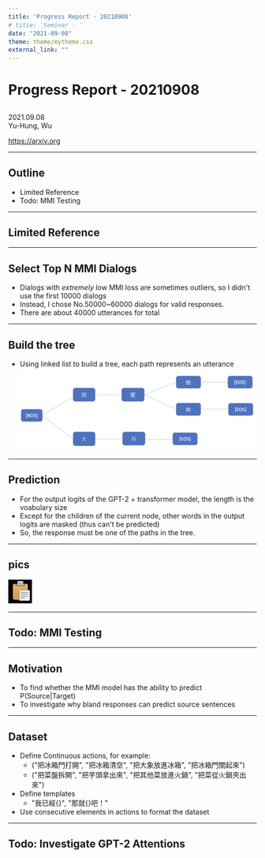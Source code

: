 ```yaml
---
title: 'Progress Report - 20210908'
# titie: 'Seminar - '
date: "2021-09-08"
theme: theme/mytheme.css
external_link: ""
---
```


# Progress Report - 20210908 <!-- .element: class="title" -->
##  <!-- .element: class="subtitle" -->

<div class="title-name">
2021.09.08 <br>
Yu-Hung, Wu
</div>

https://arxiv.org <!-- .element: class="footnote" -->

---

## Outline

- Limited Reference
- Todo: MMI Testing

---

## Limited Reference  <!-- .element: class="section-title" -->

----

## Select Top N MMI Dialogs

- Dialogs with *extremely* low MMI loss are sometimes outliers, so I didn't use the first 10000 dialogs
- Instead, I chose No.50000~60000 dialogs for valid responses.
- There are about 40000 utterances for total

----

## Build the tree

- Using linked list to build a tree, each path represents an utterance
![](attachments/2021-09-01-14-22-03.png) <!-- .element: class="img90" -->

----

## Prediction

- For the output logits of the GPT-2 + transformer model, the length is the voabulary size
- Except for the children of the current node, other words in the output logits are masked (thus can't be predicted)
- So, the response must be one of the paths in the tree.

----

## pics

![](attachments/2021-07-06-20-47-53.png) <!-- .element: class="img85" -->

---

## Todo: MMI Testing <!-- .element: class="section-title" -->

----

## Motivation

- To find whether the MMI model has the ability to predict P(Source|Target)
- To investigate why bland responses can predict source sentences

----

## Dataset

- Define Continuous actions, for example:
    - ("把冰箱門打開", "把冰箱清空", "把大象放進冰箱", "把冰箱門關起來")
    - ("把菜盤拆開", "把芋頭拿出來", "把其他菜放進火鍋", "把菜從火鍋夾出來")
- Define templates
    - "我已經{}", "那就{}吧！"
- Use consecutive elements in actions to format the dataset 

----

## Todo: Investigate GPT-2 Attentions <!-- .element: class="section-title" -->